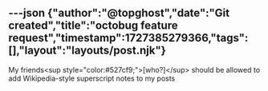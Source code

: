 ---json
{"author":"@topghost","date":"Git created","title":"octobug feature request","timestamp":1727385279366,"tags":[],"layout":"layouts/post.njk"}
---
My friends&#x3C;sup style=&#x22;color:#527cf9;&#x22;&#x3E;[who?]&#x3C;/sup&#x3E; should be allowed to add Wikipedia-style superscript notes to my posts
